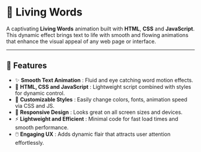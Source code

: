 # 🎉 Living Words

A captivating **Living Words** animation built with **HTML**, **CSS** and **JavaScript**. This dynamic effect brings text to life with smooth and flowing animations that enhance the visual appeal of any web page or interface.

---

## 🚀 Features

- ✨ **Smooth Text Animation** : Fluid and eye catching word motion effects.  
- 🧩 **HTML, CSS and JavaScript** : Lightweight script combined with styles for dynamic control.  
- 🎨 **Customizable Styles** : Easily change colors, fonts, animation speed via CSS and JS.  
- 📱 **Responsive Design** : Looks great on all screen sizes and devices.  
- ⚡ **Lightweight and Efficient** : Minimal code for fast load times and smooth performance.  
- 🖱️ **Engaging UX** : Adds dynamic flair that attracts user attention effortlessly.
